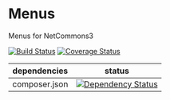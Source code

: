 Menus 
=====

Menus for NetCommons3

[![Build Status](https://api.travis-ci.org/NetCommons3/Menus.png?branch=master)](https://travis-ci.org/NetCommons3/Menus)
[![Coverage Status](https://coveralls.io/repos/NetCommons3/Menus/badge.png?branch=master)](https://coveralls.io/r/NetCommons3/Menus?branch=master)

| dependencies | status |
| ------------ | ------ |
| composer.json | [![Dependency Status](https://www.versioneye.com/user/projects/53e35a2de0a229603f00006f/badge.png)](https://www.versioneye.com/user/projects/53e35a2de0a229603f00006f) |
